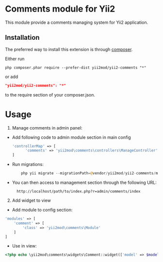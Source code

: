 Comments module for Yii2
========================

This module provide a comments managing system for Yii2 application.

Installation
------------

The preferred way to install this extension is through [composer](http://getcomposer.org/download/).

Either run

```
php composer.phar require --prefer-dist yii2mod/yii2-comments "*"
```

or add

```json
"yii2mod/yii2-comments": "*"
```

to the require section of your composer.json.


Usage
======================================

1. Manage comments in admin panel: 

- Add following code to admin module section in main config

  ```php
  'controllerMap' => [
        'comments' => 'yii2mod\comments\controllers\ManageController'
  ]  
  ```
- Run migrations:
  
  ```php
      php yii migrate --migrationPath=@vendor/yii2mod/yii2-comments/migrations
  ```
  
- You can then access to management section through the following URL:
  ```
    http://localhost/path/to/index.php?r=admin/comments/index
  ```
  

2. Add widget to view

- Add module to config section:
```php
'modules' => [
    'comment' => [
        'class' => 'yii2mod\comments\Module'
    ]
]
```

- Use in view:

```php
<?php echo \yii2mod\comments\widgets\Comment::widget(['model' => $model]); ?>
```